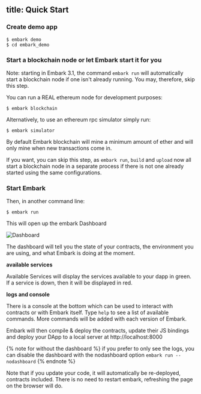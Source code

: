 title: Quick Start
---

### Create demo app

<pre><code class="shell">$ embark demo
$ cd embark_demo
</code></pre>

### Start a blockchain node or let Embark start it for you

Note: starting in Embark 3.1, the command `embark run` will automatically start a blockchain node if one isn't already running. You may, therefore, skip this step.

You can run a REAL ethereum node for development purposes:

<pre><code class="shell">$ embark blockchain
</code></pre>

Alternatively, to use an ethereum rpc simulator simply run:

<pre><code class="shell">$ embark simulator
</code></pre>

By default Embark blockchain will mine a minimum amount of ether and will only mine when new transactions come in.


If you want, you can skip this step, as `embark run`, `build` and `upload` now all start a blockchain node in a separate process if there is not one already started using the same configurations. 

### Start Embark

Then, in another command line:

<pre><code class="shell">$ embark run
</code></pre>

This will open up the embark Dashboard

![Dashboard](http://i.imgur.com/s4OQZpu.jpg)

The dashboard will tell you the state of your contracts, the environment you are using, and what Embark is doing at the moment.

**available services**

Available Services will display the services available to your dapp in green. If a service is down, then it will be displayed in red.

**logs and console**

There is a console at the bottom which can be used to interact with contracts or with Embark itself. Type ``help`` to see a list of available commands.  More commands will be added with each version of Embark.

Embark will then compile & deploy the contracts, update their JS bindings and deploy your DApp to a local server at http://localhost:8000

{% note for without the dashboard %}
if you prefer to only see the logs, you can disable the dashboard with the nodashboard option ``embark run --nodashboard``
{% endnote %}

Note that if you update your code, it will automatically be re-deployed, contracts included. There is no need to restart embark, refreshing the page on the browser will do.

